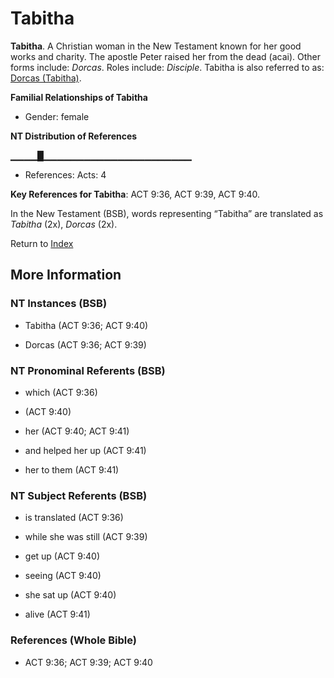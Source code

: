 # Tabitha
**Tabitha**. 
A Christian woman in the New Testament known for her good works and charity. The apostle Peter raised her from the dead (acai). 
Other forms include: 
*Dorcas*. 
Roles include: 
_Disciple_. 
Tabitha is also referred to as: 
[Dorcas (Tabitha)](Dorcas.md). 




**Familial Relationships of Tabitha**


* Gender: female


**NT Distribution of References**

▁▁▁▁█▁▁▁▁▁▁▁▁▁▁▁▁▁▁▁▁▁▁▁▁▁▁
* References: Acts: 4



**Key References for Tabitha**: 
ACT 9:36, ACT 9:39, ACT 9:40. 




In the New Testament (BSB), words representing “Tabitha” are translated as 
*Tabitha* (2x), *Dorcas* (2x). 


Return to [Index](00-Index.md)

## More Information

### NT Instances (BSB)

* Tabitha (ACT 9:36; ACT 9:40)

* Dorcas (ACT 9:36; ACT 9:39)



### NT Pronominal Referents (BSB)

* which (ACT 9:36)

*  (ACT 9:40)

* her (ACT 9:40; ACT 9:41)

* and helped her up (ACT 9:41)

* her to them (ACT 9:41)



### NT Subject Referents (BSB)

* is translated (ACT 9:36)

* while she was still (ACT 9:39)

* get up (ACT 9:40)

* seeing (ACT 9:40)

* she sat up (ACT 9:40)

* alive (ACT 9:41)



### References (Whole Bible)

* ACT 9:36; ACT 9:39; ACT 9:40



